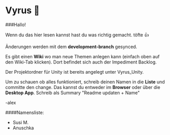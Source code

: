 ﻿# Vyrus :syringe:

###Hallo!

Wenn du das hier lesen kannst hast du was richtig gemacht.
töfte :+1:

Änderungen werden mit dem **development-branch** gesynced.

Es gibt einen **Wiki** wo man neue Themen anlegen kann (einfach oben auf den Wiki-Tab klicken). Dort befindet sich auch der Impediment Backlog.

Der Projektordner für Unity ist bereits angelegt unter Vyrus_Unity.

Um zu schauen ob alles funktioniert, schreib deinen Namen in die **Liste** und committe den change. Das kannst du entweder im **Browser** oder über die **Desktop App**. Schreib als Summary "Readme updaten + Name"

-alex

####Namensliste:
- Susi M.
- Anuschka



